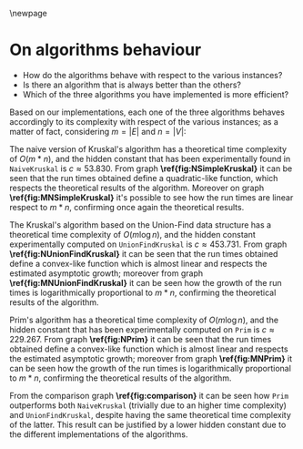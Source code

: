\newpage

# On algorithms behaviour

 - How do the algorithms behave with respect to the various instances?
 - Is there an algorithm that is always better than the others?
 - Which of the three algorithms you have implemented is more efficient?

Based on our implementations, each one of the three algorithms behaves 
accordingly to its complexity with respect of the various instances; as a 
matter of fact, considering $m=|E|$ and $n=|V|$:


The naive version of Kruskal's algorithm has a theoretical time complexity of 
$O(m*n)$, and the hidden constant that has been experimentally found in 
`NaiveKruskal` is $c \approx 53.830$.
From graph **\ref{fig:NSimpleKruskal}** it can be seen that the run times obtained 
define a quadratic-like function, which respects the theoretical results of 
the algorithm. Moreover on graph **\ref{fig:MNSimpleKruskal}** it's possible to 
see how the run times are linear respect to $m*n$, confirming once again the 
theoretical results.


The Kruskal's algorithm based on the Union-Find data structure has a 
theoretical time complexity of $O(m\log n)$, and the hidden 
constant experimentally computed on `UnionFindKruskal` is $c \approx 453.731$. 
From graph **\ref{fig:NUnionFindKruskal}** it can be seen that the run times obtained 
define a convex-like function which is almost linear and respects the 
estimated asymptotic growth; moreover from graph **\ref{fig:MNUnionFindKruskal}** 
it can be seen how the growth of the run times is logarithmically proportional 
to $m*n$, confirming the theoretical results of the algorithm.


Prim's algorithm has a theoretical time complexity of $O(m\log n)$, and the 
hidden constant that has been experimentally computed on `Prim` is $c \approx 229.267$. 
From graph **\ref{fig:NPrim}** it can be seen that the run times obtained 
define a convex-like function which is almost linear and respects the 
estimated asymptotic growth; moreover from graph **\ref{fig:MNPrim}** it can be 
seen how the growth of the run times is logarithmically proportional to $m*n$, 
confirming the theoretical results of the algorithm.


From the comparison graph **\ref{fig:comparison}** it can be seen 
how `Prim` outperforms both `NaiveKruskal` (trivially due to an higher time 
complexity) and `UnionFindKruskal`, despite having the same theoretical time complexity of 
the latter. This result can be justified by a lower hidden constant due to the 
different implementations of the algorithms.
